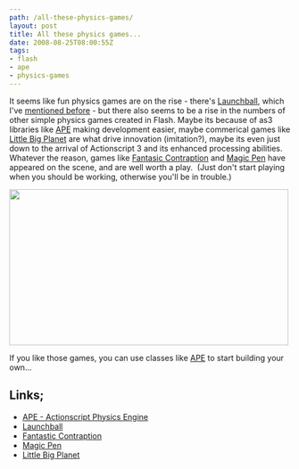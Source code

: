 ```yaml
---
path: /all-these-physics-games/
layout: post
title: All these physics games...
date: 2008-08-25T08:00:55Z
tags:
- flash
- ape
- physics-games
---
```


It seems like fun physics games are on the rise - there's <a href="http://www.sciencemuseum.org.uk/launchpad/launchball/" target="_blank">Launchball</a>, which I've <a href="http://www.psyked.co.uk/adobe/flash/launchball-an-awesome-flash-game.htm" target="_self">mentioned before</a> - but there also seems to be a rise in the numbers of other simple physics games created in Flash. Maybe its because of as3 libraries like <a href="http://www.cove.org/ape/index.htm" target="_blank">APE</a> making development easier, maybe commerical games like <a href="http://www.littlebigplanet.com/en_GB/" target="_blank">Little Big Planet</a> are what drive innovation (imitation?), maybe its even just down to the arrival of Actionscript 3 and its enhanced processing abilities.
Whatever the reason, games like <a href="http://fantasticcontraption.com/" target="_blank">Fantasic Contraption</a> and <a href="http://www.miniclip.com/games/magic-pen/en/" target="_blank">Magic Pen</a> have appeared on the scene, and are well worth a play.  (Just don't start playing when you should be working, otherwise you'll be in trouble.)

<img class="alignnone size-full wp-image-282" title="attackoftheclones" src="http://uploads.psyked.co.uk/2008/08/attackoftheclones.jpg" alt="" width="500" height="280" />

If you like those games, you can use classes like <a href="http://www.cove.org/ape/index.htm" target="_blank">APE</a> to start building your own...<!--more-->
<h2>Links;</h2>
<ul>
	<li><a href="http://www.cove.org/ape/index.htm" target="_blank">APE - Actionscript Physics Engine</a></li>
	<li><a href="http://www.psyked.co.uk/adobe/flash/launchball-an-awesome-flash-game.htm" target="_blank">Launchball</a></li>
	<li><a href="http://fantasticcontraption.com/" target="_blank">Fantastic Contraption</a></li>
	<li><a href="http://www.miniclip.com/games/magic-pen/en/" target="_blank">Magic Pen</a></li>
	<li><a href="http://www.littlebigplanet.com/en_GB/" target="_blank">Little Big Planet</a></li>
</ul>